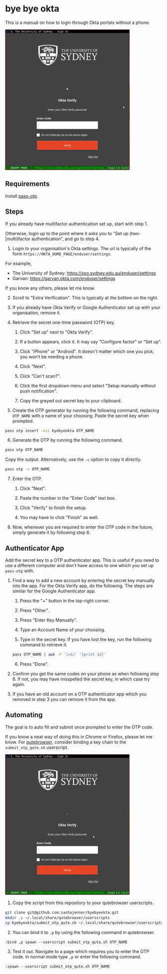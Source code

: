 bye bye okta
============
This is a manual on how to login through Okta portals without a phone.

![Logging into Usyd Canvas with the command](usyd_manual.gif)

## Requirements
Install [pass-otp](https://github.com/tadfisher/pass-otp#installation).


## Steps
If you already have multifactor authentication set up, start with step 1.

Otherwise, login up to the point where it asks you to "Set up
(two-|multi)factor authentication", and go to step 4.

1. Login to your organisation's Okta settings. The url is typically of the
   form `https://OKTA_HOME_PAGE/enduser/settings`.

For example,

- The University of Sydney: https://sso.sydney.edu.au/enduser/settings
- Garvan: https://garvan.okta.com/enduser/settings

If you know any others, please let me know.

2. Scroll to "Extra Verification". This is typically at the bottom on the
   right.

3. If you already have Okta Verify or Google Authenticator set up with your
   organisation, remove it.

4. Retrieve the secret one-time password (OTP) key.

    1. Click "Set up" next to "Okta Verify".

    2. If a button appears, click it. It may say "Configure factor" or "Set
       up".

    3. Click "iPhone" or "Android". It doesn't matter which one you pick, you
       won't be needing a phone.

    4. Click "Next".

    5. Click "Can't scan?".

    6. Click the first dropdown menu and select "Setup manually without push
       notification".

    7. Copy the greyed out secret key to your clipboard.

5. Create the OTP generator by running the following command, replacing
   `OTP_NAME` with a name of your choosing. Paste the secret key when prompted.
```sh
pass otp insert -esi byebyeokta OTP_NAME
```

6. Generate the OTP by running the following command.
```sh
pass otp OTP_NAME
```
Copy the output. Alternatively, use the `-c` option to copy it directly.
```sh
pass otp -c OTP_NAME
```

7. Enter the OTP.

    1. Click "Next".

    2. Paste the number in the "Enter Code" text box.

    3. Click "Verify" to finish the setup.

    4. You may have to click "Finish" as well.

8. Now, whenever you are required to enter the OTP code in the future, simply
   generate it by following step 6.


## Authenticator App
Add the secret key to a OTP authenticator app. This is useful if you need to
use a different computer and don't have access to one which you set up
`pass-otp` with.

1. Find a way to add a new account by entering the secret key manually into the
   app. For the Okta Verify app, do the following. The steps are similar for
   the Google Authenticator app.

    1. Press the "+" button in the top-right corner.

    2. Press "Other".

    3. Press "Enter Key Manually".

    4. Type an Account Name of your choosing.

    5. Type in the secret key. If you have lost the key, run the following
       command to retrieve it.
    ```sh
    pass OTP_NAME | awk -F '[=&]' '{print $2}'
    ```

    6. Press "Done".

2. Confirm you get the same codes on your phone as when following step 6. If
   not, you may have misspelled the secret key, in which case try again.

3. If you have an old account on a OTP authenticator app which you removed in
   step 3 you can remove it from the app.


## Automating
The goal is to auto fill and submit once prompted to enter the OTP code.

If you know a neat way of doing this in Chrome or Firefox, please let me know.
For [qutebrowser](https://github.com/qutebrowser/qutebrowser), consider binding a key chain to the `submit_otp_qute.sh`
userscript.

![Logging into Usyd Canvas with the qutebrowser script](usyd_auto.gif)

1. Copy the script from this repository to your qutebrowser userscripts.
```sh
git clone git@github.com:sashajenner/byebyeokta.git
mkdir -p ~/.local/share/qutebrowser/userscripts
cp byebyeokta/submit_otp_qute.sh ~/.local/share/qutebrowser/userscripts
```

2. You can bind it to `,p` by using the following command in qutebrowser.
```qute
:bind ,p spawn --userscript submit_otp_qute.sh OTP_NAME
```

3. Test it out. Navigate to a page which requires you to enter the OTP code. In
   normal mode type `,p` or enter the following command.
```qute
:spawn --userscript submit_otp_qute.sh OTP_NAME
```
